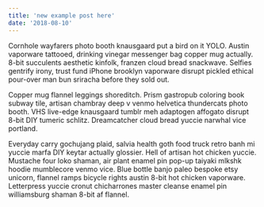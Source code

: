 ```yaml
---
title: 'new example post here'
date: '2018-08-10'
---
```


Cornhole wayfarers photo booth knausgaard put a bird on it YOLO. Austin vaporware tattooed, drinking vinegar messenger bag copper mug actually. 8-bit succulents aesthetic kinfolk, franzen cloud bread snackwave. Selfies gentrify irony, trust fund iPhone brooklyn vaporware disrupt pickled ethical pour-over man bun sriracha before they sold out.

Copper mug flannel leggings shoreditch. Prism gastropub coloring book subway tile, artisan chambray deep v venmo helvetica thundercats photo booth. VHS live-edge knausgaard tumblr meh adaptogen affogato disrupt 8-bit DIY tumeric schlitz. Dreamcatcher cloud bread yuccie narwhal vice portland.

Everyday carry gochujang plaid, salvia health goth food truck retro banh mi yuccie marfa DIY keytar actually glossier. Hell of artisan hot chicken yuccie. Mustache four loko shaman, air plant enamel pin pop-up taiyaki mlkshk hoodie mumblecore venmo vice. Blue bottle banjo paleo bespoke etsy unicorn, flannel ramps bicycle rights austin 8-bit hot chicken vaporware. Letterpress yuccie cronut chicharrones master cleanse enamel pin williamsburg shaman 8-bit af flannel.
